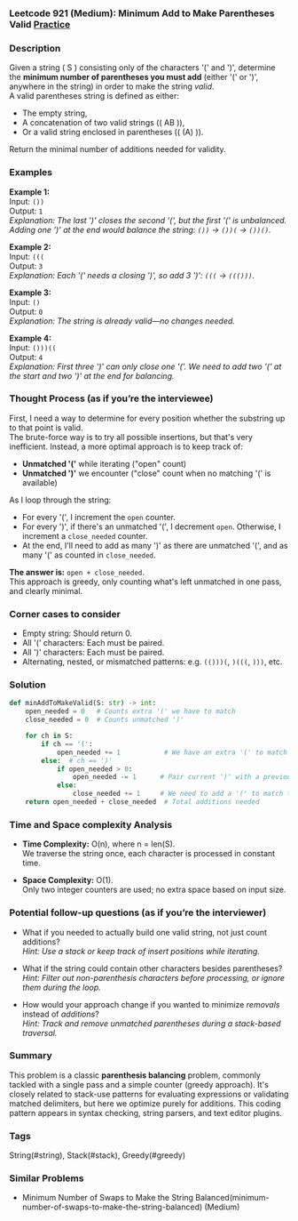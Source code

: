 ### Leetcode 921 (Medium): Minimum Add to Make Parentheses Valid [Practice](https://leetcode.com/problems/minimum-add-to-make-parentheses-valid)

### Description  
Given a string \( S \) consisting only of the characters '(' and ')', determine the **minimum number of parentheses you must add** (either '(' or ')', anywhere in the string) in order to make the string *valid*.  
A valid parentheses string is defined as either:
- The empty string,
- A concatenation of two valid strings (\( AB \)),
- Or a valid string enclosed in parentheses (\( (A) \)).

Return the minimal number of additions needed for validity.

### Examples  

**Example 1:**  
Input: `())`  
Output: `1`  
*Explanation: The last ')' closes the second '(', but the first '(' is unbalanced. Adding one ')' at the end would balance the string: `())` → `())(` → `())()`.*

**Example 2:**  
Input: `(((`  
Output: `3`  
*Explanation: Each '(' needs a closing ')', so add 3 ')': `(((` → `((()))`.*

**Example 3:**  
Input: `()`  
Output: `0`  
*Explanation: The string is already valid—no changes needed.*

**Example 4:**  
Input: `()))((`  
Output: `4`  
*Explanation: First three ')' can only close one '('. We need to add two '(' at the start and two ')' at the end for balancing.*

### Thought Process (as if you’re the interviewee)  
First, I need a way to determine for every position whether the substring up to that point is valid.  
The brute-force way is to try all possible insertions, but that's very inefficient. Instead, a more optimal approach is to keep track of:
- **Unmatched '('** while iterating ("open" count)
- **Unmatched ')'** we encounter ("close" count when no matching '(' is available)

As I loop through the string:
- For every '(', I increment the `open` counter.
- For every ')', if there's an unmatched '(', I decrement `open`. Otherwise, I increment a `close_needed` counter.
- At the end, I'll need to add as many ')' as there are unmatched '(', and as many '(' as counted in `close_needed`.

**The answer is:** `open + close_needed`.  
This approach is greedy, only counting what's left unmatched in one pass, and clearly minimal.

### Corner cases to consider  
- Empty string: Should return 0.
- All '(' characters: Each must be paired.
- All ')' characters: Each must be paired.
- Alternating, nested, or mismatched patterns: e.g. `(()))(`, `)(((`, `)))`, etc.

### Solution

```python
def minAddToMakeValid(S: str) -> int:
    open_needed = 0   # Counts extra '(' we have to match
    close_needed = 0  # Counts unmatched ')'

    for ch in S:
        if ch == '(':
            open_needed += 1           # We have an extra '(' to match later
        else:  # ch == ')'
            if open_needed > 0:
                open_needed -= 1      # Pair current ')' with a previous '('
            else:
                close_needed += 1     # We need to add a '(' to match this ')'
    return open_needed + close_needed  # Total additions needed

```

### Time and Space complexity Analysis  

- **Time Complexity:** O(n), where n = len(S).  
  We traverse the string once, each character is processed in constant time.

- **Space Complexity:** O(1).  
  Only two integer counters are used; no extra space based on input size.

### Potential follow-up questions (as if you’re the interviewer)  

- What if you needed to actually build one valid string, not just count additions?  
  *Hint: Use a stack or keep track of insert positions while iterating.*

- What if the string could contain other characters besides parentheses?  
  *Hint: Filter out non-parenthesis characters before processing, or ignore them during the loop.*

- How would your approach change if you wanted to minimize *removals* instead of *additions*?  
  *Hint: Track and remove unmatched parentheses during a stack-based traversal.*

### Summary
This problem is a classic **parenthesis balancing** problem, commonly tackled with a single pass and a simple counter (greedy approach). It's closely related to stack-use patterns for evaluating expressions or validating matched delimiters, but here we optimize purely for additions. This coding pattern appears in syntax checking, string parsers, and text editor plugins.

### Tags
String(#string), Stack(#stack), Greedy(#greedy)

### Similar Problems
- Minimum Number of Swaps to Make the String Balanced(minimum-number-of-swaps-to-make-the-string-balanced) (Medium)